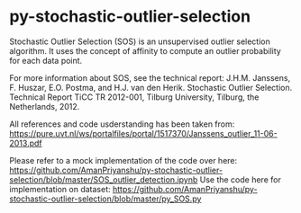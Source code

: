 # py-stochastic-outlier-selection
Stochastic Outlier Selection (SOS) is an unsupervised outlier selection algorithm. It uses the concept of affinity to compute an outlier probability for each data point.

For more information about SOS, see the technical report: J.H.M. Janssens, F. Huszar, E.O. Postma, and H.J. van den Herik. Stochastic Outlier Selection. Technical Report TiCC TR 2012-001, Tilburg University, Tilburg, the Netherlands, 2012.

All references and code usderstanding has been taken from: https://pure.uvt.nl/ws/portalfiles/portal/1517370/Janssens_outlier_11-06-2013.pdf 

Please refer to a mock implementation of the code over here: https://github.com/AmanPriyanshu/py-stochastic-outlier-selection/blob/master/SOS_outlier_detection.ipynb
Use the code here for implementation on dataset: https://github.com/AmanPriyanshu/py-stochastic-outlier-selection/blob/master/py_SOS.py
